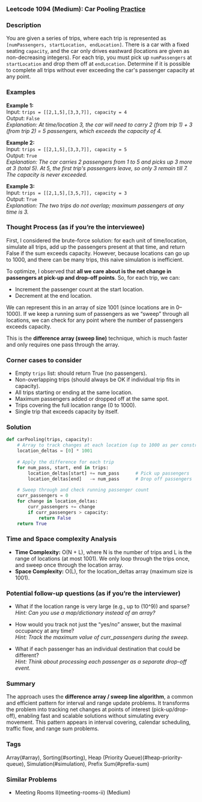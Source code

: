 ### Leetcode 1094 (Medium): Car Pooling [Practice](https://leetcode.com/problems/car-pooling)

### Description  
You are given a series of trips, where each trip is represented as `[numPassengers, startLocation, endLocation]`. There is a car with a fixed seating `capacity`, and the car only drives eastward (locations are given as non-decreasing integers). For each trip, you must pick up `numPassengers` at `startLocation` and drop them off at `endLocation`. Determine if it is possible to complete all trips without ever exceeding the car's passenger capacity at any point.

### Examples  

**Example 1:**  
Input: `trips = [[2,1,5],[3,3,7]], capacity = 4`  
Output: `False`  
*Explanation: At time/location 3, the car will need to carry 2 (from trip 1) + 3 (from trip 2) = 5 passengers, which exceeds the capacity of 4.*

**Example 2:**  
Input: `trips = [[2,1,5],[3,3,7]], capacity = 5`  
Output: `True`  
*Explanation: The car carries 2 passengers from 1 to 5 and picks up 3 more at 3 (total 5). At 5, the first trip's passengers leave, so only 3 remain till 7. The capacity is never exceeded.*

**Example 3:**  
Input: `trips = [[2,1,5],[3,5,7]], capacity = 3`  
Output: `True`  
*Explanation: The two trips do not overlap; maximum passengers at any time is 3.*

### Thought Process (as if you’re the interviewee)  
First, I considered the brute-force solution: for each unit of time/location, simulate all trips, add up the passengers present at that time, and return False if the sum exceeds capacity. However, because locations can go up to 1000, and there can be many trips, this naive simulation is inefficient.

To optimize, I observed that **all we care about is the net change in passengers at pick-up and drop-off points**. So, for each trip, we can:
- Increment the passenger count at the start location.
- Decrement at the end location.

We can represent this in an array of size 1001 (since locations are in 0–1000). If we keep a running sum of passengers as we “sweep” through all locations, we can check for any point where the number of passengers exceeds capacity.

This is the **difference array (sweep line)** technique, which is much faster and only requires one pass through the array.

### Corner cases to consider  
- Empty `trips` list: should return True (no passengers).
- Non-overlapping trips (should always be OK if individual trip fits in capacity).
- All trips starting or ending at the same location.
- Maximum passengers added or dropped off at the same spot.
- Trips covering the full location range (0 to 1000).
- Single trip that exceeds capacity by itself.

### Solution

```python
def carPooling(trips, capacity):
    # Array to track changes at each location (up to 1000 as per constraints)
    location_deltas = [0] * 1001
    
    # Apply the difference for each trip
    for num_pass, start, end in trips:
        location_deltas[start] += num_pass      # Pick up passengers
        location_deltas[end]   -= num_pass      # Drop off passengers
    
    # Sweep through and check running passenger count
    curr_passengers = 0
    for change in location_deltas:
        curr_passengers += change
        if curr_passengers > capacity:
            return False
    return True
```

### Time and Space complexity Analysis  

- **Time Complexity:** O(N + L), where N is the number of trips and L is the range of locations (at most 1001). We only loop through the trips once, and sweep once through the location array.
- **Space Complexity:** O(L), for the location_deltas array (maximum size is 1001).

### Potential follow-up questions (as if you’re the interviewer)  

- What if the location range is very large (e.g., up to \(10^9\)) and sparse?  
  *Hint: Can you use a map/dictionary instead of an array?*

- How would you track not just the “yes/no” answer, but the maximal occupancy at any time?  
  *Hint: Track the maximum value of curr_passengers during the sweep.*

- What if each passenger has an individual destination that could be different?  
  *Hint: Think about processing each passenger as a separate drop-off event.*

### Summary
The approach uses the **difference array / sweep line algorithm**, a common and efficient pattern for interval and range update problems. It transforms the problem into tracking net changes at points of interest (pick-up/drop-off), enabling fast and scalable solutions without simulating every movement. This pattern appears in interval covering, calendar scheduling, traffic flow, and range sum problems.

### Tags
Array(#array), Sorting(#sorting), Heap (Priority Queue)(#heap-priority-queue), Simulation(#simulation), Prefix Sum(#prefix-sum)

### Similar Problems
- Meeting Rooms II(meeting-rooms-ii) (Medium)
